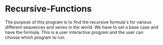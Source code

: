 # Recursive-Functions
The purpose of this program is to find the recursive formula's for various different sequences and series in the world. We have  to set a base case and have the formula. This is a user interactive program and the user can choose which program to run.

